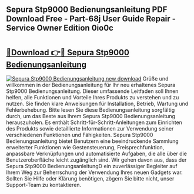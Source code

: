 ## Sepura Stp9000 Bedienungsanleitung PDF Download Free - Part-68j User Guide Repair - Service Owner Edition 0io0c

# <h2><a href="http://df23ih.blite.top/?on=Sepura+Stp9000+Bedienungsanleitung">🔗Download 👉🔴 Sepura Stp9000 Bedienungsanleitung</a></h2>

[![Sepura Stp9000 Bedienungsanleitung new download](https://i.imgur.com/lujVjoI.png)](http://df23ih.blite.top/?on=Sepura+Stp9000+Bedienungsanleitung)
Grüße und willkommen in der Bedienungsanleitung für Ihr neu erhaltenes Sepura Stp9000 Bedienungsanleitung. Dieser umfassende Leitfaden soll Ihnen helfen, alle Funktionen und Vorteile Ihres Produkts zu verstehen und zu nutzen. Sie finden klare Anweisungen für Installation, Betrieb, Wartung und Fehlerbehebung. Bitte lesen Sie diese Bedienungsanleitung sorgfältig durch, um das Beste aus Ihrem Sepura Stp9000 Bedienungsanleitung herauszuholen. Es enthält Schritt-für-Schritt-Anleitungen zum Einrichten des Produkts sowie detaillierte Informationen zur Verwendung seiner verschiedenen Funktionen und Fähigkeiten. Sepura Stp9000 Bedienungsanleitung bietet Benutzern eine beeindruckende Sammlung erweiterter Funktionen wie Gestensteuerung, Freisprechfunktion, anpassbare Verknüpfungen und automatisierte Aufgaben, die alle über die Benutzeroberfläche leicht zugänglich sind. Wir gehen davon aus, dass der Sepura Stp9000 BedienungsanleitungD ein zuverlässiger Begleiter auf Ihrem Weg zur Beherrschung der Verwendung Ihres neuen Gadgets war. Sollten Sie Hilfe oder Klärung benötigen, zögern Sie bitte nicht, unser Support-Team zu kontaktieren.
